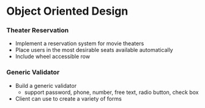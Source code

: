 # Object Oriented Design


### Theater Reservation
- Implement a reservation system for movie theaters
- Place users in the most desirable seats available automatically
- Include wheel accessible row

### Generic Validator
- Build a generic validator
	- support password, phone, number, free text, radio button, check box
- Client can use to create a variety of forms